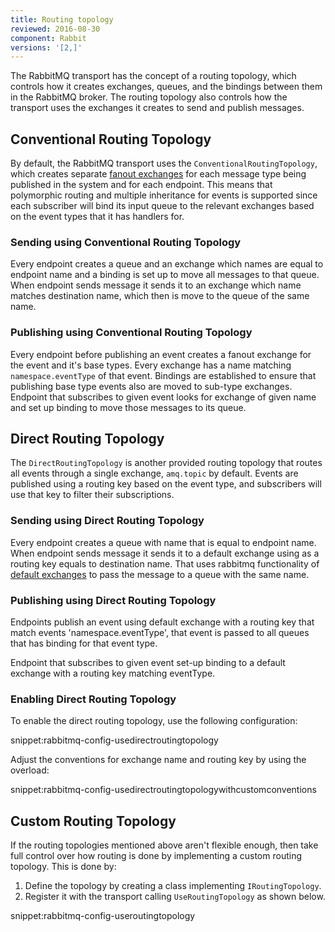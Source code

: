 ```yaml
---
title: Routing topology
reviewed: 2016-08-30
component: Rabbit
versions: '[2,]'
---
```



The RabbitMQ transport has the concept of a routing topology, which controls how it creates exchanges, queues, and the bindings between them in the RabbitMQ broker. The routing topology also controls how the transport uses the exchanges it creates to send and publish messages.

## Conventional Routing Topology

By default, the RabbitMQ transport uses the `ConventionalRoutingTopology`, which creates separate [fanout exchanges](https://www.rabbitmq.com/tutorials/amqp-concepts.html#exchange-fanout) for each message type being published in the system and for each endpoint. This means that polymorphic routing and multiple inheritance for events is supported since each subscriber will bind its input queue to the relevant exchanges based on the event types that it has handlers for. 

### Sending using Conventional Routing Topology

Every endpoint creates a queue and an exchange which names are equal to endpoint name and a binding is set up to move all messages to that queue. When endpoint sends message it sends it to an exchange which name matches destination name, which then is move to the queue of the same name. 

### Publishing using Conventional Routing Topology

Every endpoint before publishing an event creates a fanout exchange for the event and it's base types. Every exchange has a name matching `namespace.eventType` of that event. Bindings are established to ensure that publishing base type events also are moved to sub-type exchanges. Endpoint that subscribes to given event looks for exchange of given name and set up binding to move those messages to its queue. 

## Direct Routing Topology

The `DirectRoutingTopology` is another provided routing topology that routes all events through a single exchange, `amq.topic` by default. Events are published using a routing key based on the event type, and subscribers will use that key to filter their subscriptions.

### Sending using Direct Routing Topology

Every endpoint creates a queue with name that is equal to endpoint name. When endpoint sends message it sends it to a default exchange using as a routing key equals to destination name. That uses rabbitmq functionality of [default exchanges](https://www.rabbitmq.com/tutorials/amqp-concepts.html) to pass the message to a queue with the same name.

### Publishing using Direct Routing Topology

Endpoints publish an event using default exchange with a routing key that match events 'namespace.eventType', that event is passed to all queues that has binding for that event type.

Endpoint that subscribes to given event set-up binding to a default exchange with a routing key matching eventType. 

### Enabling Direct Routing Topology

To enable the direct routing topology, use the following configuration:

snippet:rabbitmq-config-usedirectroutingtopology

Adjust the conventions for exchange name and routing key by using the overload:

snippet:rabbitmq-config-usedirectroutingtopologywithcustomconventions

## Custom Routing Topology

If the routing topologies mentioned above aren't flexible enough, then take full control over how routing is done by implementing a custom routing topology. This is done by:

 1. Define the topology by creating a class implementing `IRoutingTopology`.
 1. Register it with the transport calling `UseRoutingTopology` as shown below.

snippet:rabbitmq-config-useroutingtopology